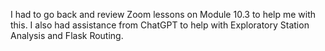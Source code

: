 I had to go back and review Zoom lessons on Module 10.3 to help me with this. I also
had assistance from ChatGPT to help with Exploratory Station Analysis and Flask Routing.
